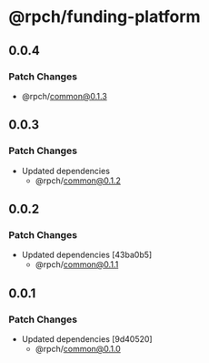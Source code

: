 # @rpch/funding-platform

## 0.0.4

### Patch Changes

- @rpch/common@0.1.3

## 0.0.3

### Patch Changes

- Updated dependencies
  - @rpch/common@0.1.2

## 0.0.2

### Patch Changes

- Updated dependencies [43ba0b5]
  - @rpch/common@0.1.1

## 0.0.1

### Patch Changes

- Updated dependencies [9d40520]
  - @rpch/common@0.1.0
